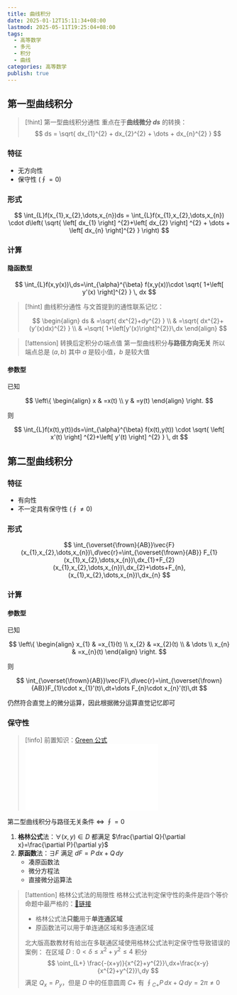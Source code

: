 ```yaml
---
title: 曲线积分
date: 2025-01-12T15:11:34+08:00
lastmod: 2025-05-11T19:25:04+08:00
tags:
  - 高等数学
  - 多元
  - 积分
  - 曲线
categories: 高等数学
publish: true
---
```


## 第一型曲线积分

>[!hint] 第一型曲线积分通性
>重点在于**曲线微分 $ds$** 的转换：
>$$
>ds = \sqrt{ dx_{1}^{2} + dx_{2}^{2} + \dots + dx_{n}^{2} }
>$$
### 特征

+ 无方向性
+ 保守性 ($\oint = 0$)

### 形式

$$
\int_{L}f(x_{1},x_{2},\dots,x_{n})ds = \int_{L}f(x_{1},x_{2},\dots,x_{n}) \cdot d\left( \sqrt{ \left[ dx_{1} \right] ^{2}+\left[ dx_{2} \right] ^{2} + \dots + \left[ dx_{n} \right]^{2}  } \right) 
$$
### 计算

#### 隐函数型

$$
\int_{L}f(x,y(x))\,ds=\int_{\alpha}^{\beta} f(x,y(x))\cdot \sqrt{ 1+\left[ y'(x) \right]^{2} } \, dx 
$$

>[!hint] 曲线积分通性
>与文首提到的通性联系记忆：
>
>$$
>\begin{align}
>ds & =\sqrt{ dx^{2}+dy^{2} } \\
 & =\sqrt{ dx^{2}+(y'(x)dx)^{2} } \\
> & =\sqrt{ 1+\left[y'(x)\right]^{2}}\,dx
>\end{align}
>$$

>[!attension] 转换后定积分の端点值
>第一型曲线积分**与路径方向无关**
>所以端点总是 $(a,b)$ 其中 $a$ 是较小值，$b$ 是较大值

#### 参数型

已知

$$
\left\{ \begin{align}
x & =x(t) \\
y & =y(t)
\end{align} \right.
$$

则

$$
\int_{L}f(x(t),y(t))ds=\int_{\alpha}^{\beta} f(x(t),y(t)) \cdot \sqrt{ \left[ x'(t) \right] ^{2}+\left[ y'(t) \right] ^{2} } \, dt
$$

## 第二型曲线积分

### 特征

+ 有向性
+ 不一定具有保守性 ($\oint\neq 0$)

### 形式

$$
\int_{\overset{\frown}{AB}}\vec{F}(x_{1},x_{2},\dots,x_{n})\,d\vec{r}=\int_{\overset{\frown}{AB}} F_{1}(x_{1},x_{2},\dots,x_{n})\,dx_{1}+F_{2}(x_{1},x_{2},\dots,x_{n})\,dx_{2}+\dots+F_{n},(x_{1},x_{2},\dots,x_{n})\,dx_{n}
$$

### 计算

#### 参数型

已知

$$
\left\{ \begin{align}
x_{1} & =x_{1}(t) \\
x_{2} & =x_{2}(t) \\
 & \dots \\
x_{n} & =x_{n}(t)
\end{align} \right.
$$

则

$$
\int_{\overset{\frown}{AB}}\vec{F}\,d\vec{r}=\int_{\overset{\frown}{AB}}F_{1}\cdot x_{1}'(t)\,dt+\dots F_{n}\cdot x_{n}'(t)\,dt
$$

仍然符合直觉上的微分运算，因此根据微分运算直觉记忆即可

### 保守性

>[!info] 前置知识：[Green 公式](./Green%20%E5%85%AC%E5%BC%8F.md)
>![Green 公式](./Green%20%E5%85%AC%E5%BC%8F.md)

第二型曲线积分与路径无关条件 $\iff$ $\oint = 0$

1. **格林公式**法：$\forall(x,y)\in D$ 都满足 $\frac{\partial Q}{\partial x}=\frac{\partial P}{\partial y}$
2. **原函数**法：$\exists F$ 满足 $dF=P\,dx+Q\,dy$
	+ 凑原函数法
	+ 微分方程法
	+ 直接微分运算法

>[!attention] 格林公式法的局限性
>格林公式法判定保守性的条件是四个等价命题中最严格的：[🔗链接](https://zhuanlan.zhihu.com/p/706762265)
>- 格林公式法**只能**用于**单连通区域**
>- 原函数法可以用于单连通区域和多连通区域
>
>北大版高数教材有给出在多联通区域使用格林公式法判定保守性导致错误的案例：
>在区域 $D:0<\delta\leq x^{2}+y^{2}\leq 4$
>积分
>$$
>\oint_{L+} \frac{-(x+y)}{x^{2}+y^{2}}\,dx+\frac{x-y}{x^{2}+y^{2}}\,dy
>$$
>满足 $Q_{x} = P_{y}$，但是 $D$ 中的任意圆周 $C+$ 有 $\oint_{C+}P\,dx+Q\,dy=2\pi\neq 0$




